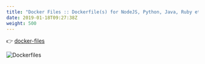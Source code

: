 ```yaml
---
title: "Docker Files :: Dockerfile(s) for NodeJS, Python, Java, Ruby etc"
date: 2019-01-18T09:27:38Z
weight: 500
---
```


👉 [docker-files](https://docker-files.com/)

![Dockerfiles](/images/dockerfiles-cover-image.png)